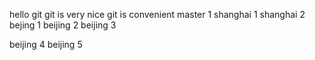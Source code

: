 hello git 
git is very nice
git is convenient
master 1
shanghai 1
shanghai 2
bejing 1
beijing 2
beijing 3

beijing 4
beijing 5
